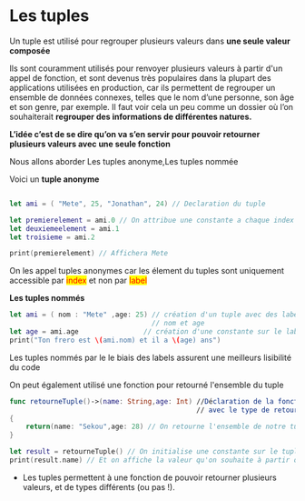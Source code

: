 # Les tuples

Un tuple est utilisé pour regrouper plusieurs valeurs dans **une seule valeur composée**

Ils sont couramment utilisés pour renvoyer plusieurs valeurs à partir d'un appel de fonction, et sont devenus très populaires dans la plupart des applications utilisées en production, car ils permettent de regrouper un ensemble de données connexes, telles que le nom d’une personne, son âge et son genre, par exemple. Il faut voir cela un peu comme un dossier où l’on souhaiterait **regrouper des informations de différentes natures.**

**L’idée c’est de se dire qu’on va s’en servir pour pouvoir retourner plusieurs valeurs avec une seule fonction**

Nous allons aborder Les tuples anonyme,Les tuples nommée

Voici un **tuple anonyme**

```swift

let ami = ( "Mete", 25, "Jonathan", 24) // Declaration du tuple

let premierelement = ami.0 // On attribue une constante a chaque index du tableau
let deuxiemeelement = ami.1
let troisieme = ami.2

print(premierelement) // Affichera Mete
```

On les appel tuples anonymes car les élement du tuples sont uniquement accessible par <mark style="color:red;">index</mark> et non par <mark style="color:red;">label</mark>

**Les tuples nommés**

```swift
let ami = ( nom : "Mete" ,age: 25) // création d'un tuple avec des label     
                                   // nom et age
let age = ami.age                // création d'une constante sur le label age
print("Ton frero est \(ami.nom) et il a \(age) ans") 

```

Les tuples nommés par le le biais des labels assurent une meilleurs lisibilité du code&#x20;

On peut également utilisé une fonction pour retourné l'ensemble du tuple

```swift
func retourneTuple()->(name: String,age: Int) //Déclaration de la fonction
                                              // avec le type de retour String et Int
{
    return(name: "Sekou",age: 28) // On retourne l'ensemble de notre tuple
}

let result = retourneTuple() // On initialise une constante sur le tuple
print(result.name) // Et on affiche la valeur qu'on souhaite à partir de la constante
```

* Les tuples permettent à une fonction de pouvoir retourner plusieurs valeurs, et de types différents (ou pas !).
